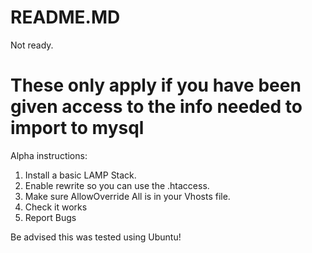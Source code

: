 # README.MD

Not ready.

# These only apply if you have been given access to the info needed to import to mysql

Alpha instructions:

1. Install a basic LAMP Stack.
2. Enable rewrite so you can use the .htaccess.
3. Make sure AllowOverride All is in your Vhosts file.
4. Check it works
5. Report Bugs

Be advised this was tested using Ubuntu!
